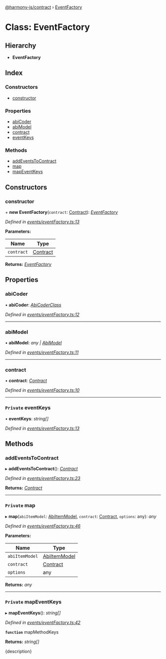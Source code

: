 [@harmony-js/contract](../globals.md) › [EventFactory](eventfactory.md)

# Class: EventFactory

## Hierarchy

* **EventFactory**

## Index

### Constructors

* [constructor](eventfactory.md#constructor)

### Properties

* [abiCoder](eventfactory.md#abicoder)
* [abiModel](eventfactory.md#abimodel)
* [contract](eventfactory.md#contract)
* [eventKeys](eventfactory.md#private-eventkeys)

### Methods

* [addEventsToContract](eventfactory.md#addeventstocontract)
* [map](eventfactory.md#private-map)
* [mapEventKeys](eventfactory.md#private-mapeventkeys)

## Constructors

###  constructor

\+ **new EventFactory**(`contract`: [Contract](contract.md)): *[EventFactory](eventfactory.md)*

*Defined in [events/eventFactory.ts:13](https://github.com/FireStack-Lab/Harmony-sdk-core/blob/ad01043/packages/harmony-contract/src/events/eventFactory.ts#L13)*

**Parameters:**

Name | Type |
------ | ------ |
`contract` | [Contract](contract.md) |

**Returns:** *[EventFactory](eventfactory.md)*

## Properties

###  abiCoder

• **abiCoder**: *[AbiCoderClass](abicoderclass.md)*

*Defined in [events/eventFactory.ts:12](https://github.com/FireStack-Lab/Harmony-sdk-core/blob/ad01043/packages/harmony-contract/src/events/eventFactory.ts#L12)*

___

###  abiModel

• **abiModel**: *any | [AbiModel](abimodel.md)*

*Defined in [events/eventFactory.ts:11](https://github.com/FireStack-Lab/Harmony-sdk-core/blob/ad01043/packages/harmony-contract/src/events/eventFactory.ts#L11)*

___

###  contract

• **contract**: *[Contract](contract.md)*

*Defined in [events/eventFactory.ts:10](https://github.com/FireStack-Lab/Harmony-sdk-core/blob/ad01043/packages/harmony-contract/src/events/eventFactory.ts#L10)*

___

### `Private` eventKeys

• **eventKeys**: *string[]*

*Defined in [events/eventFactory.ts:13](https://github.com/FireStack-Lab/Harmony-sdk-core/blob/ad01043/packages/harmony-contract/src/events/eventFactory.ts#L13)*

## Methods

###  addEventsToContract

▸ **addEventsToContract**(): *[Contract](contract.md)*

*Defined in [events/eventFactory.ts:23](https://github.com/FireStack-Lab/Harmony-sdk-core/blob/ad01043/packages/harmony-contract/src/events/eventFactory.ts#L23)*

**Returns:** *[Contract](contract.md)*

___

### `Private` map

▸ **map**(`abiItemModel`: [AbiItemModel](../interfaces/abiitemmodel.md), `contract`: [Contract](contract.md), `options`: any): *any*

*Defined in [events/eventFactory.ts:46](https://github.com/FireStack-Lab/Harmony-sdk-core/blob/ad01043/packages/harmony-contract/src/events/eventFactory.ts#L46)*

**Parameters:**

Name | Type |
------ | ------ |
`abiItemModel` | [AbiItemModel](../interfaces/abiitemmodel.md) |
`contract` | [Contract](contract.md) |
`options` | any |

**Returns:** *any*

___

### `Private` mapEventKeys

▸ **mapEventKeys**(): *string[]*

*Defined in [events/eventFactory.ts:42](https://github.com/FireStack-Lab/Harmony-sdk-core/blob/ad01043/packages/harmony-contract/src/events/eventFactory.ts#L42)*

**`function`** mapMethodKeys

**Returns:** *string[]*

{description}
